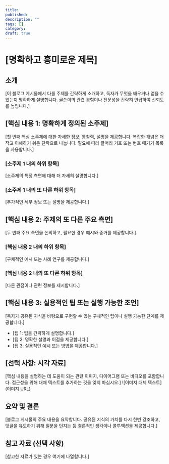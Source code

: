 ```yaml
---
title: 
published: 
description: ""
tags: []
category: 
draft: true
---
```



# [명확하고 흥미로운 제목]

## 소개

[이 블로그 게시물에서 다룰 주제를 간략하게 소개하고, 독자가 무엇을 배우거나 얻을 수 있는지 명확하게 설명합니다. 글쓴이의 관련 경험이나 전문성을 간략히 언급하여 신뢰도를 높입니다.]

## [핵심 내용 1: 명확하게 정의된 소주제]

[첫 번째 핵심 소주제에 대한 자세한 정보, 통찰력, 설명을 제공합니다. 복잡한 개념은 더 작고 이해하기 쉬운 단락으로 나눕니다. 필요에 따라 글머리 기호 또는 번호 매기기 목록을 사용합니다.]

### [소주제 1 내의 하위 항목]

[소주제의 특정 측면에 대해 더 자세히 설명합니다.]

### [소주제 1 내의 또 다른 하위 항목]

[추가적인 세부 정보 또는 설명을 제공합니다.]

## [핵심 내용 2: 주제의 또 다른 주요 측면]

[두 번째 주요 측면을 논의하고, 필요한 경우 예시와 증거를 제공합니다.]

### [핵심 내용 2 내의 하위 항목]

[구체적인 예시 또는 사례 연구를 제공합니다.]

### [핵심 내용 2 내의 또 다른 하위 항목]

[다른 관점이나 관련 정보를 제시합니다.]

## [핵심 내용 3: 실용적인 팁 또는 실행 가능한 조언]

[독자가 공유된 지식을 바탕으로 구현할 수 있는 구체적인 팁이나 실행 가능한 단계를 제공합니다.]

* [팁 1: 팁을 간략하게 설명합니다.]
* [팁 2: 명확한 설명과 이점을 제공합니다.]
* [팁 3: 실용적인 예시 또는 방법을 제공합니다.]

## [선택 사항: 시각 자료]

[핵심 내용을 설명하는 데 도움이 되는 관련 이미지, 다이어그램 또는 비디오를 포함합니다. 접근성을 위해 대체 텍스트를 추가하는 것을 잊지 마십시오.]
![이미지 대체 텍스트](이미지 URL)

## 요약 및 결론

[블로그 게시물의 주요 내용을 요약합니다. 공유된 지식의 가치를 다시 한번 강조하고, 댓글을 유도하기 위해 질문을 던지는 등 결론적인 생각이나 콜투액션을 제공합니다.]

## 참고 자료 (선택 사항)

[참고한 자료가 있는 경우 여기에 나열합니다.]
